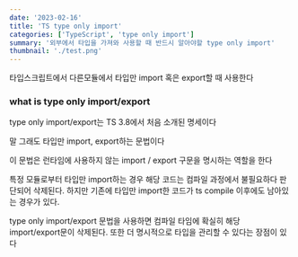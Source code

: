 ```yaml
---
date: '2023-02-16'
title: 'TS type only import'
categories: ['TypeScript', 'type only import']
summary: '외부에서 타입을 가져와 사용할 때 반드시 알아야할 type only import'
thumbnail: './test.png'
---
```

타입스크립트에서 다른모듈에서 타입만 import 혹은 export할 때 사용한다

### what is type only import/export
type only import/export는 TS 3.8에서 처음 소개된 명세이다

말 그래도 타입만 import, export하는 문법이다

이 문법은 런타임에 사용하지 않는 import / export 구문을 명시하는 역할을 한다

특정 모듈로부터 타입만 import하는 경우 해당 코드는 컴파일 과정에서 불필요하다 판단되어 삭제된다. 하지만 기존에 타입만 import한 코드가 ts compile 이후에도 남아있는 경우가 있다.

type only import/export 문법을 사용하면 컴파일 타임에 확실히 해당 import/export문이 삭제된다. 또한 더 명시적으로 타입을 관리할 수 있다는 장점이 있다